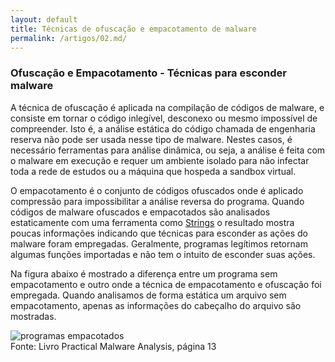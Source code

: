 ```yaml
---
layout: default
title: Técnicas de ofuscação e empacotamento de malware
permalink: /artigos/02.md/
---
```


### Ofuscação e Empacotamento - Técnicas para esconder malware

A técnica de ofuscação é aplicada na compilação de códigos de malware, e consiste em tornar o código inlegível, desconexo ou mesmo impossível de compreender. Isto é, a análise estática do código chamada de engenharia reserva não pode ser usada nesse tipo de malware. Nestes casos, é necessário ferramentas para análise dinâmica, ou seja, a análise é feita com o malware em execução e requer um ambiente isolado para não infectar toda a rede de estudos ou a máquina que hospeda a sandbox virtual. 

O empacotamento é o conjunto de códigos ofuscados onde é aplicado compressão para impossibilitar a análise reversa do programa. Quando códigos de malware ofuscados e empacotados são analisados estaticamente com uma ferramenta como [Strings](https://carineconstantino.github.io/artigos/01.md) o resultado mostra poucas informações indicando que técnicas para esconder as ações do malware foram empregadas. Geralmente, programas legítimos retornam algumas funções importadas e não tem o intuito de esconder suas ações. 

Na figura abaixo é mostrado a diferença entre um programa sem empacotamento e outro onde a técnica de empacotamento e ofuscação foi empregada. Quando analisamos de forma estática um arquivo sem empacotamento, apenas as informações do cabeçalho do arquivo são mostradas. 

![programas empacotados](https://carineconstantino.github.io/cybersecurity/artigos/imagens/programas_empacotados.png)  
Fonte: Livro Practical Malware Analysis, página 13



